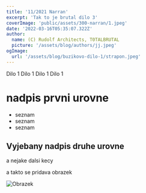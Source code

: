 ```yaml
---
title: '11/2021 Narran'
excerpt: 'Tak to je brutal dilo 3'
coverImage: 'public/assets/300-narran/1.jpeg'
date: '2022-03-16T05:35:07.322Z'
author:
  name: (C) Rudolf Architects, T0TALBRUTAL
  picture: '/assets/blog/authors/jj.jpeg'
ogImage:
  url: '/assets/blog/buzikovo-dilo-1/strapon.jpeg'
---
```


Dilo 1 Dilo 1 Dilo 1 Dilo 1 

# nadpis prvni urovne 

- seznam
- seznam
- seznam

## Vyjebany nadpis druhe urovne

a nejake dalsi kecy

a takto se pridava obrazek 

![Obrazek](/assets/blog/buzikovo-dilo-1/strapon.jpeg)
